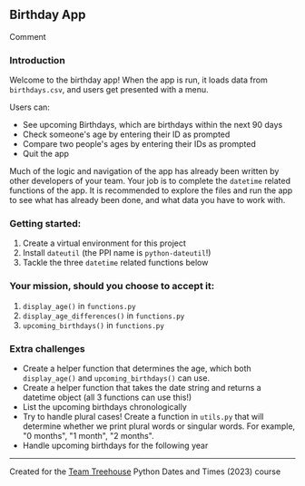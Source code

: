 Birthday App
---
Comment
### Introduction
Welcome to the birthday app! When the app is run, it loads data from `birthdays.csv`, and users get presented with a menu.

Users can:
- See upcoming Birthdays, which are birthdays within the next 90 days
- Check someone's age by entering their ID as prompted
- Compare two people's ages by entering their IDs as prompted
- Quit the app

Much of the logic and navigation of the app has already been written by other developers of your team. Your job is to complete the `datetime` related functions of the app. It is recommended to explore the files and run the app to see what has already been done, and what data you have to work with.

### Getting started:
1. Create a virtual environment for this project
2. Install `dateutil` (the PPI name is `python-dateutil`!)
3. Tackle the three `datetime` related functions below

### Your mission, should you choose to accept it:
1. `display_age()` in `functions.py`
2. `display_age_differences()` in `functions.py`
3. `upcoming_birthdays()` in `functions.py`

### Extra challenges
- Create a helper function that determines the age, which both `display_age()` and `upcoming_birthdays()` can use.
- Create a helper function that takes the date string and returns a datetime object (all 3 functions can use this!)
- List the upcoming birthdays chronologically
- Try to handle plural cases! Create a function in `utils.py` that will determine whether we print plural words or singular words. For example, "0 months", "1 month", "2 months".
- Handle upcoming birthdays for the following year
---

Created for the [Team Treehouse](https://teamtreehouse.com/) Python Dates and Times (2023) course
